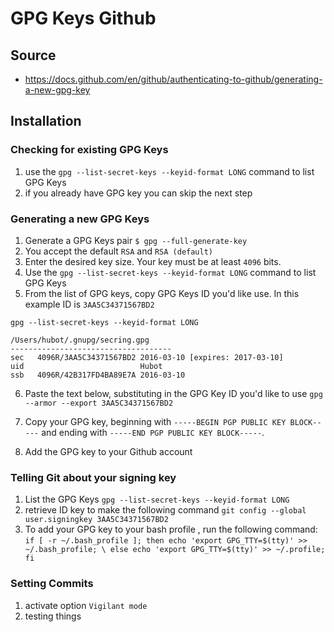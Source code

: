 # GPG Keys Github

## Source

- https://docs.github.com/en/github/authenticating-to-github/generating-a-new-gpg-key

## Installation

### Checking for existing GPG Keys

1. use the `gpg --list-secret-keys --keyid-format LONG` command to list GPG Keys
2. if you already have GPG key you can skip the next step

### Generating a new GPG Keys

1. Generate a GPG Keys pair `$ gpg --full-generate-key`
2. You accept the default `RSA` and `RSA (default)`
3. Enter the desired key size. Your key must be at least `4096` bits.
4. Use the `gpg --list-secret-keys --keyid-format LONG` command to list GPG Keys
5. From the list of GPG keys, copy GPG Keys ID you'd like use. In this example ID is `3AA5C34371567BD2`
```
gpg --list-secret-keys --keyid-format LONG

/Users/hubot/.gnupg/secring.gpg
------------------------------------
sec   4096R/3AA5C34371567BD2 2016-03-10 [expires: 2017-03-10]
uid                          Hubot 
ssb   4096R/42B317FD4BA89E7A 2016-03-10
```
6. Paste the text below, substituting in the GPG Key ID you'd like to use
`gpg --armor --export 3AA5C34371567BD2`
   
7. Copy your GPG key, beginning with `-----BEGIN PGP PUBLIC KEY BLOCK-----` and ending with 
   `-----END PGP PUBLIC KEY BLOCK-----`.
   
8. Add the GPG key to your Github account

### Telling Git about your signing key

1. List the GPG Keys `gpg --list-secret-keys --keyid-format LONG`
2. retrieve ID key to make the following command `git config --global user.signingkey 3AA5C34371567BD2`
3. To add your GPG key to your bash profile , run the following command: 
`if [ -r ~/.bash_profile ]; then echo 'export GPG_TTY=$(tty)' >> ~/.bash_profile; \
   else echo 'export GPG_TTY=$(tty)' >> ~/.profile; fi`
   

### Setting Commits

1. activate option `Vigilant mode`
2. testing things
